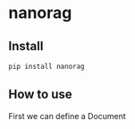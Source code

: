# nanorag

<!-- WARNING: THIS FILE WAS AUTOGENERATED! DO NOT EDIT! -->

## Install

``` sh
pip install nanorag
```

## How to use

First we can define a Document
